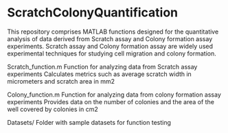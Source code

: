 # ScratchColonyQuantification
This repository comprises MATLAB functions designed for the quantitative analysis of data derived from Scratch assay and Colony formation assay experiments. Scratch assay and Colony formation assay are widely used experimental techniques for studying cell migration and colony formation.

Scratch_function.m
  Function for analyzing data from Scratch assay experiments
  Calculates metrics such as average scratch width in micrometers and scratch area in mm2
  
Colony_function.m
  Function for analyzing data from colony formation assay experiments
  Provides data on the number of colonies and the area of the well covered by colonies in cm2

Datasets/
  Folder with sample datasets for function testing

